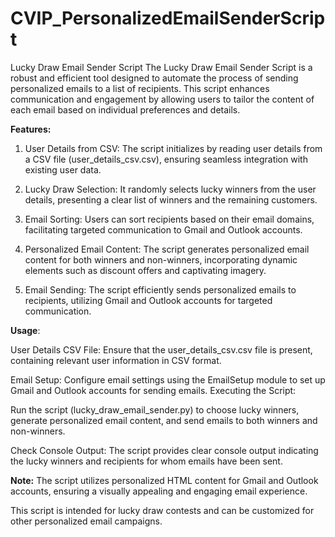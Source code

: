 # CVIP_PersonalizedEmailSenderScript
Lucky Draw Email Sender Script
The Lucky Draw Email Sender Script is a robust and efficient tool designed to automate the process of sending personalized emails to a list of recipients. This script enhances communication and engagement by allowing users to tailor the content of each email based on individual preferences and details.

**Features:**
1. User Details from CSV: The script initializes by reading user details from a CSV file (user_details_csv.csv), ensuring seamless integration with existing user data.

2. Lucky Draw Selection: It randomly selects lucky winners from the user details, presenting a clear list of winners and the remaining customers.

3. Email Sorting: Users can sort recipients based on their email domains, facilitating targeted communication to Gmail and Outlook accounts.

4. Personalized Email Content: The script generates personalized email content for both winners and non-winners, incorporating dynamic elements such as discount offers and captivating imagery.

5. Email Sending: The script efficiently sends personalized emails to recipients, utilizing Gmail and Outlook accounts for targeted communication.

**Usage**: 

User Details CSV File: Ensure that the user_details_csv.csv file is present, containing relevant user information in CSV format.

Email Setup: Configure email settings using the EmailSetup module to set up Gmail and Outlook accounts for sending emails.
Executing the Script:

Run the script (lucky_draw_email_sender.py) to choose lucky winners, generate personalized email content, and send emails to both winners and non-winners.

Check Console Output: The script provides clear console output indicating the lucky winners and recipients for whom emails have been sent.

**Note:**
The script utilizes personalized HTML content for Gmail and Outlook accounts, ensuring a visually appealing and engaging email experience.

This script is intended for lucky draw contests and can be customized for other personalized email campaigns.
